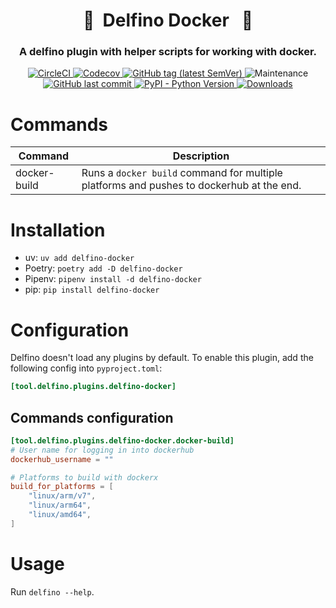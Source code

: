 <h1 align="center" style="border-bottom: none;"> 🔌&nbsp;&nbsp;Delfino Docker&nbsp;&nbsp; 🔌</h1>
<h3 align="center">A delfino plugin with helper scripts for working with docker.</h3>

<p align="center">
    <a href="https://app.circleci.com/pipelines/github/radeklat/delfino-docker?branch=main">
        <img alt="CircleCI" src="https://img.shields.io/circleci/build/github/radeklat/delfino-docker">
    </a>
    <a href="https://app.codecov.io/gh/radeklat/delfino-docker/">
        <img alt="Codecov" src="https://img.shields.io/codecov/c/github/radeklat/delfino-docker">
    </a>
    <a href="https://github.com/radeklat/delfino-docker/tags">
        <img alt="GitHub tag (latest SemVer)" src="https://img.shields.io/github/tag/radeklat/delfino-docker">
    </a>
    <img alt="Maintenance" src="https://img.shields.io/maintenance/yes/2025">
    <a href="https://github.com/radeklat/delfino-docker/commits/main">
        <img alt="GitHub last commit" src="https://img.shields.io/github/last-commit/radeklat/delfino-docker">
    </a>
    <a href="https://www.python.org/doc/versions/">
        <img alt="PyPI - Python Version" src="https://img.shields.io/pypi/pyversions/delfino-docker">
    </a>
    <a href="https://pypistats.org/packages/delfino-docker">
        <img alt="Downloads" src="https://img.shields.io/pypi/dm/delfino-docker">
    </a>
</p>

# Commands
  
| Command      | Description                                                                              |
|--------------|------------------------------------------------------------------------------------------|
| docker-build | Runs a `docker build` command for multiple platforms and pushes to dockerhub at the end. |

# Installation

- uv: `uv add delfino-docker`
- Poetry: `poetry add -D delfino-docker`
- Pipenv: `pipenv install -d delfino-docker`
- pip: `pip install delfino-docker`

<!-- PUT DEPENDENCIES OF INDIVIDUAL COMMANDS AS EXTRAS -->
<!--
## Optional dependencies

Each project may use different sub-set of [commands](#commands). Therefore, dependencies of all commands are optional and checked only when the command is executed.

Using `[all]` installs all the [optional dependencies](https://setuptools.pypa.io/en/latest/userguide/dependency_management.html#optional-dependencies) used by all the commands. If you want only a sub-set of those dependencies, there are finer-grained groups available:

- `demo`
-->

# Configuration

Delfino doesn't load any plugins by default. To enable this plugin, add the following config into `pyproject.toml`:

```toml
[tool.delfino.plugins.delfino-docker]

```

<!-- PLUGIN MAY NEED CONFIGURATION -->
<!--
## Plugin configuration

This plugin has several options. All the values are optional and defaults are shown below: 

```toml
[tool.delfino.plugins.delfino-docker]
# Config option description
config_option_name = "default value"
```
-->

## Commands configuration

```toml
[tool.delfino.plugins.delfino-docker.docker-build]
# User name for logging in into dockerhub
dockerhub_username = ""

# Platforms to build with dockerx
build_for_platforms = [
    "linux/arm/v7",
    "linux/arm64",
    "linux/amd64",
]
```

# Usage

Run `delfino --help`.
